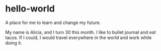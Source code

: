 # hello-world
A place for me to learn and change my future.

My name is Alicia, and I turn 30 this month. I like to bullet journal and eat tacos. If I could, I would travel everywhere in the world and work while doing it. 
